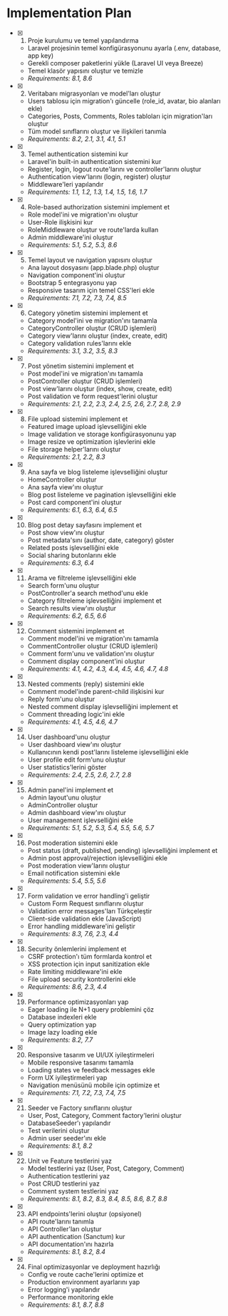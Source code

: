 # Implementation Plan

-   [x] 1. Proje kurulumu ve temel yapılandırma

    -   Laravel projesinin temel konfigürasyonunu ayarla (.env, database, app key)
    -   Gerekli composer paketlerini yükle (Laravel UI veya Breeze)
    -   Temel klasör yapısını oluştur ve temizle
    -   _Requirements: 8.1, 8.6_

-   [x] 2. Veritabanı migrasyonları ve model'ları oluştur

    -   Users tablosu için migration'ı güncelle (role_id, avatar, bio alanları ekle)
    -   Categories, Posts, Comments, Roles tabloları için migration'ları oluştur
    -   Tüm model sınıflarını oluştur ve ilişkileri tanımla
    -   _Requirements: 8.2, 2.1, 3.1, 4.1, 5.1_

-   [x] 3. Temel authentication sistemini kur

    -   Laravel'in built-in authentication sistemini kur
    -   Register, login, logout route'larını ve controller'larını oluştur
    -   Authentication view'larını (login, register) oluştur
    -   Middleware'leri yapılandır
    -   _Requirements: 1.1, 1.2, 1.3, 1.4, 1.5, 1.6, 1.7_

-   [x] 4. Role-based authorization sistemini implement et

    -   Role model'ini ve migration'ını oluştur
    -   User-Role ilişkisini kur
    -   RoleMiddleware oluştur ve route'larda kullan
    -   Admin middleware'ini oluştur
    -   _Requirements: 5.1, 5.2, 5.3, 8.6_

-   [x] 5. Temel layout ve navigation yapısını oluştur

    -   Ana layout dosyasını (app.blade.php) oluştur
    -   Navigation component'ini oluştur
    -   Bootstrap 5 entegrasyonu yap
    -   Responsive tasarım için temel CSS'leri ekle
    -   _Requirements: 7.1, 7.2, 7.3, 7.4, 8.5_

-   [x] 6. Category yönetim sistemini implement et

    -   Category model'ini ve migration'ını tamamla
    -   CategoryController oluştur (CRUD işlemleri)
    -   Category view'larını oluştur (index, create, edit)
    -   Category validation rules'larını ekle
    -   _Requirements: 3.1, 3.2, 3.5, 8.3_

-   [x] 7. Post yönetim sistemini implement et

    -   Post model'ini ve migration'ını tamamla
    -   PostController oluştur (CRUD işlemleri)
    -   Post view'larını oluştur (index, show, create, edit)
    -   Post validation ve form request'lerini oluştur
    -   _Requirements: 2.1, 2.2, 2.3, 2.4, 2.5, 2.6, 2.7, 2.8, 2.9_

-   [x] 8. File upload sistemini implement et

    -   Featured image upload işlevselliğini ekle
    -   Image validation ve storage konfigürasyonunu yap
    -   Image resize ve optimization işlevlerini ekle
    -   File storage helper'larını oluştur
    -   _Requirements: 2.1, 2.2, 8.3_

-   [x] 9. Ana sayfa ve blog listeleme işlevselliğini oluştur

    -   HomeController oluştur
    -   Ana sayfa view'ını oluştur
    -   Blog post listeleme ve pagination işlevselliğini ekle
    -   Post card component'ini oluştur
    -   _Requirements: 6.1, 6.3, 6.4, 6.5_

-   [x] 10. Blog post detay sayfasını implement et

    -   Post show view'ını oluştur
    -   Post metadata'sını (author, date, category) göster
    -   Related posts işlevselliğini ekle
    -   Social sharing butonlarını ekle
    -   _Requirements: 6.3, 6.4_

-   [x] 11. Arama ve filtreleme işlevselliğini ekle

    -   Search form'unu oluştur
    -   PostController'a search method'unu ekle
    -   Category filtreleme işlevselliğini implement et
    -   Search results view'ını oluştur
    -   _Requirements: 6.2, 6.5, 6.6_

-   [x] 12. Comment sistemini implement et

    -   Comment model'ini ve migration'ını tamamla
    -   CommentController oluştur (CRUD işlemleri)
    -   Comment form'unu ve validation'ını oluştur
    -   Comment display component'ini oluştur
    -   _Requirements: 4.1, 4.2, 4.3, 4.4, 4.5, 4.6, 4.7, 4.8_

-   [x] 13. Nested comments (reply) sistemini ekle

    -   Comment model'inde parent-child ilişkisini kur
    -   Reply form'unu oluştur
    -   Nested comment display işlevselliğini implement et
    -   Comment threading logic'ini ekle
    -   _Requirements: 4.1, 4.5, 4.6, 4.7_

-   [x] 14. User dashboard'unu oluştur

    -   User dashboard view'ını oluştur
    -   Kullanıcının kendi post'larını listeleme işlevselliğini ekle
    -   User profile edit form'unu oluştur
    -   User statistics'lerini göster
    -   _Requirements: 2.4, 2.5, 2.6, 2.7, 2.8_

-   [x] 15. Admin panel'ini implement et

    -   Admin layout'unu oluştur
    -   AdminController oluştur
    -   Admin dashboard view'ını oluştur
    -   User management işlevselliğini ekle
    -   _Requirements: 5.1, 5.2, 5.3, 5.4, 5.5, 5.6, 5.7_

-   [x] 16. Post moderation sistemini ekle

    -   Post status (draft, published, pending) işlevselliğini implement et
    -   Admin post approval/rejection işlevselliğini ekle
    -   Post moderation view'larını oluştur
    -   Email notification sistemini ekle
    -   _Requirements: 5.4, 5.5, 5.6_

-   [x] 17. Form validation ve error handling'i geliştir

    -   Custom Form Request sınıflarını oluştur
    -   Validation error messages'ları Türkçeleştir
    -   Client-side validation ekle (JavaScript)
    -   Error handling middleware'ini geliştir
    -   _Requirements: 8.3, 7.6, 2.3, 4.4_

-   [x] 18. Security önlemlerini implement et

    -   CSRF protection'ı tüm formlarda kontrol et
    -   XSS protection için input sanitization ekle
    -   Rate limiting middleware'ini ekle
    -   File upload security kontrollerini ekle
    -   _Requirements: 8.6, 2.3, 4.4_

-   [x] 19. Performance optimizasyonları yap

    -   Eager loading ile N+1 query problemini çöz
    -   Database indexleri ekle
    -   Query optimization yap
    -   Image lazy loading ekle
    -   _Requirements: 8.2, 7.7_

-   [x] 20. Responsive tasarım ve UI/UX iyileştirmeleri

    -   Mobile responsive tasarımı tamamla
    -   Loading states ve feedback messages ekle
    -   Form UX iyileştirmeleri yap
    -   Navigation menüsünü mobile için optimize et
    -   _Requirements: 7.1, 7.2, 7.3, 7.4, 7.5_

-   [x] 21. Seeder ve Factory sınıflarını oluştur

    -   User, Post, Category, Comment factory'lerini oluştur
    -   DatabaseSeeder'ı yapılandır
    -   Test verilerini oluştur
    -   Admin user seeder'ını ekle
    -   _Requirements: 8.1, 8.2_

-   [x] 22. Unit ve Feature testlerini yaz

    -   Model testlerini yaz (User, Post, Category, Comment)
    -   Authentication testlerini yaz
    -   Post CRUD testlerini yaz
    -   Comment system testlerini yaz
    -   _Requirements: 8.1, 8.2, 8.3, 8.4, 8.5, 8.6, 8.7, 8.8_

-   [x] 23. API endpoints'lerini oluştur (opsiyonel)

    -   API route'larını tanımla
    -   API Controller'ları oluştur
    -   API authentication (Sanctum) kur
    -   API documentation'ını hazırla
    -   _Requirements: 8.1, 8.2, 8.4_

-   [x] 24. Final optimizasyonlar ve deployment hazırlığı

    -   Config ve route cache'lerini optimize et
    -   Production environment ayarlarını yap
    -   Error logging'i yapılandır
    -   Performance monitoring ekle
    -   _Requirements: 8.1, 8.7, 8.8_
